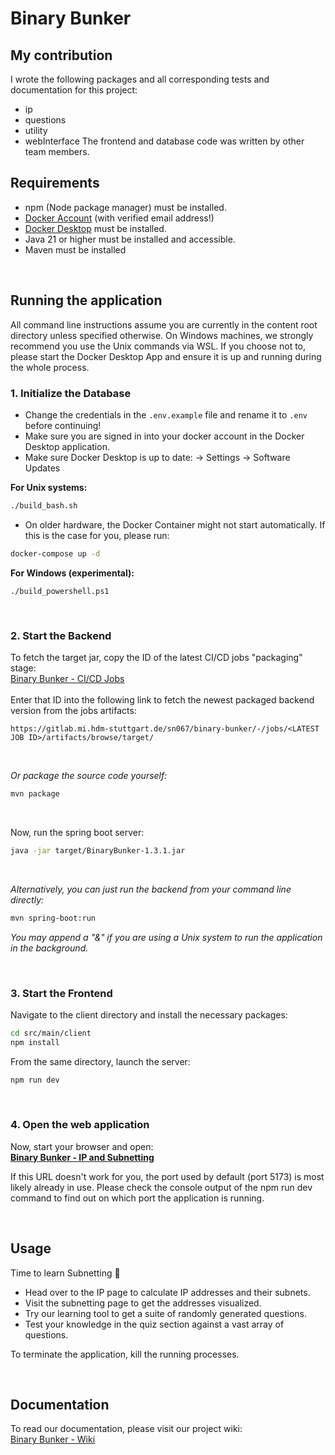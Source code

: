 # Binary Bunker

## My contribution
I wrote the following packages and all corresponding tests and documentation for this project:
- ip
- questions
- utility
- webInterface
The frontend and database code was written by other team members.

## Requirements
- npm (Node package manager) must be installed.
- <a href="https://app.docker.com/login">Docker Account</a> (with verified email address!)
- <a href="https://app.docker.com">Docker Desktop</a> must be installed. 
- Java 21 or higher must be installed and accessible.
- Maven must be installed

<br>

## Running the application
All command line instructions assume you are currently in the content root directory unless specified otherwise.
On Windows machines, we strongly recommend you use the Unix commands via WSL.
If you choose not to, please start the Docker Desktop App and ensure it is up and running during the whole process.

### 1. Initialize the Database
- Change the credentials in the <code>.env.example</code> file and rename it to <code>.env</code> before continuing!<br>
- Make sure you are signed in into your docker account in the Docker Desktop application.
- Make sure Docker Desktop is up to date: -> Settings -> Software Updates

**For Unix systems:**
```bash
./build_bash.sh
```

- On older hardware, the Docker Container might not start automatically. If this is the case for you, please run:
```bash
docker-compose up -d
```

**For Windows (experimental):**
```terminal
./build_powershell.ps1
```
<br>

### 2. Start the Backend
To fetch the target jar, copy the ID of the latest CI/CD jobs "packaging" stage:<br>
[Binary Bunker - CI/CD Jobs](https://gitlab.mi.hdm-stuttgart.de/sn067/binary-bunker/-/jobs)<br><br>
Enter that ID into the following link to fetch the newest packaged backend version from the jobs artifacts:
```url
https://gitlab.mi.hdm-stuttgart.de/sn067/binary-bunker/-/jobs/<LATEST JOB ID>/artifacts/browse/target/
```
<br>

_Or package the source code yourself:_
```bash
mvn package
```
<br>

Now, run the spring boot server:
```bash
java -jar target/BinaryBunker-1.3.1.jar
```
<br>

_Alternatively, you can just run the backend from your command line directly:_
```bash
mvn spring-boot:run
```
_You may append a "&" if you are using a Unix system to run the application in the background._

<br>

### 3. Start the Frontend
Navigate to the client directory and install the necessary packages:
```bash
cd src/main/client
npm install
```
From the same directory, launch the server:
```bash
npm run dev
```

<br>

### 4. Open the web application
Now, start your browser and open:<br>
**[Binary Bunker - IP and Subnetting](http://localhost:5173/)**<br>

If this URL doesn't work for you, the port used by default (port 5173) is most likely already in use.
Please check the console output of the npm run dev command to find out on which port the application is running.

<br>

## Usage
Time to learn Subnetting 🚀
<ul>
<li>Head over to the IP page to calculate IP addresses and their subnets.</li>
<li>Visit the subnetting page to get the addresses visualized.</li>
<li>Try our learning tool to get a suite of randomly generated questions.</li>
<li>Test your knowledge in the quiz section against a vast array of questions.</li>
</ul>
To terminate the application, kill the running processes.

<p>
<br>

## Documentation
To read our documentation, please visit our project wiki:<br>
[Binary Bunker - Wiki](https://gitlab.mi.hdm-stuttgart.de/sn067/binary-bunker/-/wikis/home)
